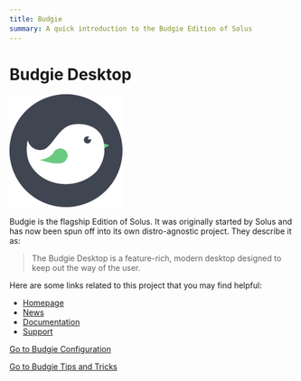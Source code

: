 ```yaml
---
title: Budgie
summary: A quick introduction to the Budgie Edition of Solus
---
```


# Budgie Desktop

![Budgie Desktop Logo](https://raw.githubusercontent.com/BuddiesOfBudgie/budgie-desktop/main/.github/logo.png)

Budgie is the flagship Edition of Solus. It was originally started by Solus and has now been spun off into its own distro-agnostic project. They describe it as:

> The Budgie Desktop is a feature-rich, modern desktop designed to keep out the way of the user.

Here are some links related to this project that you may find helpful:

- [Homepage](https://github.com/BuddiesOfBudgie)
- [News](https://blog.buddiesofbudgie.org/) 
- [Documentation](https://docs.buddiesofbudgie.org)
- [Support](https://github.com/BuddiesOfBudgie/budgie-desktop/issues)

[Go to Budgie Configuration](configuration)

[Go to Budgie Tips and Tricks](tips-and-tricks)
